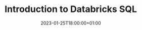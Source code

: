 ---
title: "Introduction to Databricks SQL"
date: 2023-01-25T18:00:00+01:00
description : "Introduction to Databricks SQL"
type: blog
image: images/portfolio/databricks-sql-introduction/dbx-sql-introduction-portfolio.png
categories: ["Azure", "Databricks", "Databricks SQL"]
draft: true
# url: "/blog/databricks-write-single-json"
url: "blog"

---
